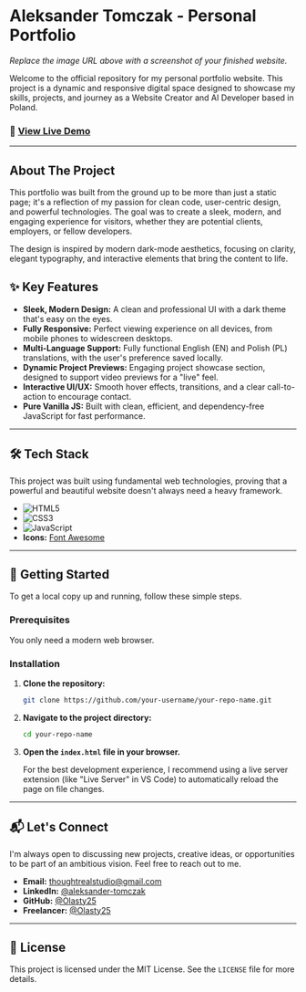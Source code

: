 # Aleksander Tomczak - Personal Portfolio


_Replace the image URL above with a screenshot of your finished website._

Welcome to the official repository for my personal portfolio website. This project is a dynamic and responsive digital space designed to showcase my skills, projects, and journey as a Website Creator and AI Developer based in Poland.

### 🚀 [View Live Demo](https://your-live-website-url.com)

---

## About The Project

This portfolio was built from the ground up to be more than just a static page; it's a reflection of my passion for clean code, user-centric design, and powerful technologies. The goal was to create a sleek, modern, and engaging experience for visitors, whether they are potential clients, employers, or fellow developers.

The design is inspired by modern dark-mode aesthetics, focusing on clarity, elegant typography, and interactive elements that bring the content to life.

## ✨ Key Features

-   **Sleek, Modern Design:** A clean and professional UI with a dark theme that's easy on the eyes.
-   **Fully Responsive:** Perfect viewing experience on all devices, from mobile phones to widescreen desktops.
-   **Multi-Language Support:** Fully functional English (EN) and Polish (PL) translations, with the user's preference saved locally.
-   **Dynamic Project Previews:** Engaging project showcase section, designed to support video previews for a "live" feel.
-   **Interactive UI/UX:** Smooth hover effects, transitions, and a clear call-to-action to encourage contact.
-   **Pure Vanilla JS:** Built with clean, efficient, and dependency-free JavaScript for fast performance.

---

## 🛠️ Tech Stack

This project was built using fundamental web technologies, proving that a powerful and beautiful website doesn't always need a heavy framework.

-   ![HTML5](https://img.shields.io/badge/HTML5-E34F26?style=for-the-badge&logo=html5&logoColor=white)
-   ![CSS3](https://img.shields.io/badge/CSS3-1572B6?style=for-the-badge&logo=css3&logoColor=white)
-   ![JavaScript](https://img.shields.io/badge/JavaScript-F7DF1E?style=for-the-badge&logo=javascript&logoColor=black)
-   **Icons:** [Font Awesome](https://fontawesome.com/)

---

## 🔧 Getting Started

To get a local copy up and running, follow these simple steps.

### Prerequisites

You only need a modern web browser.

### Installation

1.  **Clone the repository:**
    ```sh
    git clone https://github.com/your-username/your-repo-name.git
    ```
2.  **Navigate to the project directory:**
    ```sh
    cd your-repo-name
    ```
3.  **Open the `index.html` file in your browser.**

    For the best development experience, I recommend using a live server extension (like "Live Server" in VS Code) to automatically reload the page on file changes.

---

## 📬 Let's Connect

I'm always open to discussing new projects, creative ideas, or opportunities to be part of an ambitious vision. Feel free to reach out to me.

-   **Email:** [thoughtrealstudio@gmail.com](mailto:thoughtrealstudio@gmail.com)
-   **LinkedIn:** [@aleksander-tomczak](https://www.linkedin.com/in/aleksander-tomczak-75529a385)
-   **GitHub:** [@Olasty25](https://github.com/Olasty25)
-   **Freelancer:** [@Olasty25](https://www.freelancer.com/u/Olasty25)

---

## 📄 License

This project is licensed under the MIT License. See the `LICENSE` file for more details.
